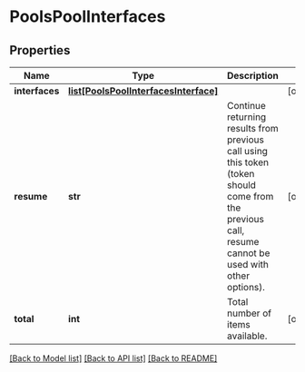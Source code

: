 # PoolsPoolInterfaces

## Properties
Name | Type | Description | Notes
------------ | ------------- | ------------- | -------------
**interfaces** | [**list[PoolsPoolInterfacesInterface]**](PoolsPoolInterfacesInterface.md) |  | [optional] 
**resume** | **str** | Continue returning results from previous call using this token (token should come from the previous call, resume cannot be used with other options). | [optional] 
**total** | **int** | Total number of items available. | [optional] 

[[Back to Model list]](../README.md#documentation-for-models) [[Back to API list]](../README.md#documentation-for-api-endpoints) [[Back to README]](../README.md)


